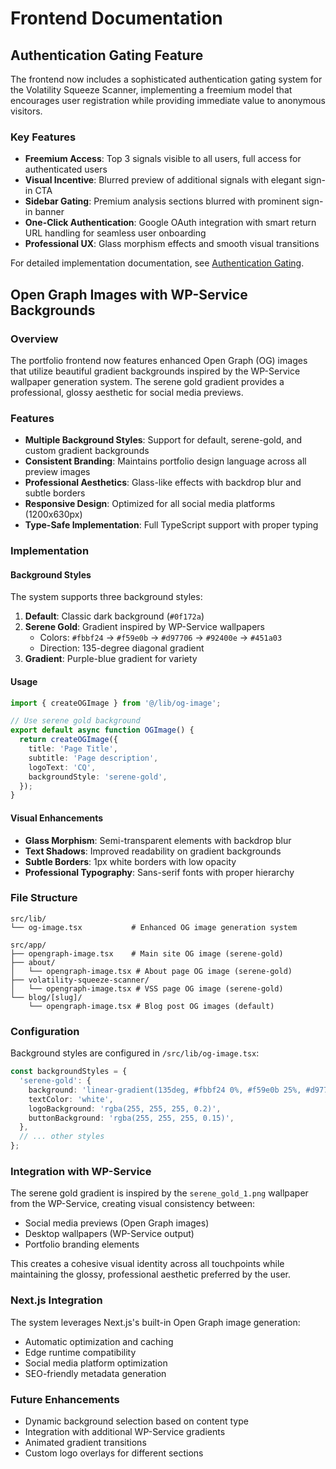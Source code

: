 # Frontend Documentation

## Authentication Gating Feature

The frontend now includes a sophisticated authentication gating system for the Volatility Squeeze Scanner, implementing a freemium model that encourages user registration while providing immediate value to anonymous visitors.

### Key Features
- **Freemium Access**: Top 3 signals visible to all users, full access for authenticated users
- **Visual Incentive**: Blurred preview of additional signals with elegant sign-in CTA
- **Sidebar Gating**: Premium analysis sections blurred with prominent sign-in banner
- **One-Click Authentication**: Google OAuth integration with smart return URL handling for seamless user onboarding
- **Professional UX**: Glass morphism effects and smooth visual transitions

For detailed implementation documentation, see [Authentication Gating](./authentication-gating.md).

## Open Graph Images with WP-Service Backgrounds

### Overview
The portfolio frontend now features enhanced Open Graph (OG) images that utilize beautiful gradient backgrounds inspired by the WP-Service wallpaper generation system. The serene gold gradient provides a professional, glossy aesthetic for social media previews.

### Features
- **Multiple Background Styles**: Support for default, serene-gold, and custom gradient backgrounds
- **Consistent Branding**: Maintains portfolio design language across all preview images
- **Professional Aesthetics**: Glass-like effects with backdrop blur and subtle borders
- **Responsive Design**: Optimized for all social media platforms (1200x630px)
- **Type-Safe Implementation**: Full TypeScript support with proper typing

### Implementation

#### Background Styles
The system supports three background styles:

1. **Default**: Classic dark background (`#0f172a`)
2. **Serene Gold**: Gradient inspired by WP-Service wallpapers
   - Colors: `#fbbf24` → `#f59e0b` → `#d97706` → `#92400e` → `#451a03`
   - Direction: 135-degree diagonal gradient
3. **Gradient**: Purple-blue gradient for variety

#### Usage
```typescript
import { createOGImage } from '@/lib/og-image';

// Use serene gold background
export default async function OGImage() {
  return createOGImage({
    title: 'Page Title',
    subtitle: 'Page description',
    logoText: 'CQ',
    backgroundStyle: 'serene-gold',
  });
}
```

#### Visual Enhancements
- **Glass Morphism**: Semi-transparent elements with backdrop blur
- **Text Shadows**: Improved readability on gradient backgrounds  
- **Subtle Borders**: 1px white borders with low opacity
- **Professional Typography**: Sans-serif fonts with proper hierarchy

### File Structure
```
src/lib/
└── og-image.tsx           # Enhanced OG image generation system

src/app/
├── opengraph-image.tsx    # Main site OG image (serene-gold)
├── about/
│   └── opengraph-image.tsx # About page OG image (serene-gold)
├── volatility-squeeze-scanner/
│   └── opengraph-image.tsx # VSS page OG image (serene-gold)
└── blog/[slug]/
    └── opengraph-image.tsx # Blog post OG images (default)
```

### Configuration
Background styles are configured in `/src/lib/og-image.tsx`:

```typescript
const backgroundStyles = {
  'serene-gold': {
    background: 'linear-gradient(135deg, #fbbf24 0%, #f59e0b 25%, #d97706 50%, #92400e 75%, #451a03 100%)',
    textColor: 'white',
    logoBackground: 'rgba(255, 255, 255, 0.2)',
    buttonBackground: 'rgba(255, 255, 255, 0.15)',
  },
  // ... other styles
};
```

### Integration with WP-Service
The serene gold gradient is inspired by the `serene_gold_1.png` wallpaper from the WP-Service, creating visual consistency between:
- Social media previews (Open Graph images)
- Desktop wallpapers (WP-Service output)
- Portfolio branding elements

This creates a cohesive visual identity across all touchpoints while maintaining the glossy, professional aesthetic preferred by the user.

### Next.js Integration
The system leverages Next.js's built-in Open Graph image generation:
- Automatic optimization and caching
- Edge runtime compatibility
- Social media platform optimization
- SEO-friendly metadata generation

### Future Enhancements
- Dynamic background selection based on content type
- Integration with additional WP-Service gradients
- Animated gradient transitions
- Custom logo overlays for different sections